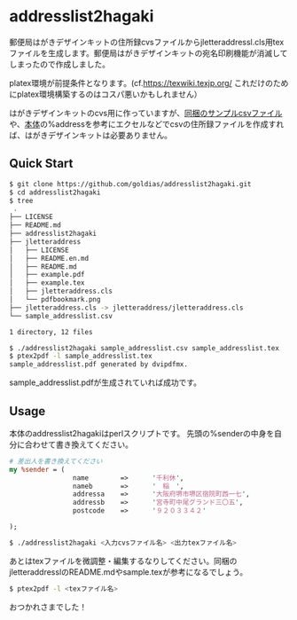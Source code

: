 addresslist2hagaki
==================
郵便局はがきデザインキットの住所録cvsファイルからjletteraddressl.cls用texファイルを生成します。郵便局はがきデザインキットの宛名印刷機能が消滅してしまったので作成しました。


platex環境が前提条件となります。(cf.https://texwiki.texjp.org/ これだけのためにplatex環境構築するのはコスパ悪いかもしれません）

はがきデザインキットのcvs用に作っていますが、[同梱のサンプルcsvファイル](https://github.com/goldias/addresslist2hagaki/blob/master/sample_addresslist.csv)や、[本体](https://github.com/goldias/addresslist2hagaki/blob/master/addresslist2hagaki)の%addressを参考にエクセルなどでcsvの住所録ファイルを作成すれば、はがきデザインキットは必要ありません。


Quick Start
-----------
```bash
$ git clone https://github.com/goldias/addresslist2hagaki.git
$ cd addresslist2hagaki
$ tree
 .
├── LICENSE
├── README.md
├── addresslist2hagaki
├── jletteraddress
│   ├── LICENSE
│   ├── README.en.md
│   ├── README.md
│   ├── example.pdf
│   ├── example.tex
│   ├── jletteraddress.cls
│   └── pdfbookmark.png
├── jletteraddress.cls -> jletteraddress/jletteraddress.cls
└── sample_addresslist.csv

1 directory, 12 files

$ ./addresslist2hagaki sample_addresslist.csv sample_addresslist.tex
$ ptex2pdf -l sample_addresslist.tex
sample_addresslist.pdf generated by dvipdfmx.
```
sample_addresslist.pdfが生成されていれば成功です。

Usage
-----
本体のaddresslist2hagakiはperlスクリプトです。
先頭の%senderの中身を自分に合わせて書き換えてください。
```perl
# 差出人を書き換えてください
my %sender = (
                name        =>      '千利休',
                nameb       =>      '　稲　',
                addressa    =>      '大阪府堺市堺区宿院町西一七',
                addressb    =>      '宮寺町中尾グランド三〇五',
                postcode    =>      '９２０３３４２'

);
```



```bash
$ ./addresslist2hagaki <入力cvsファイル名> <出力texファイル名>
```
あとはtexファイルを微調整・編集するなりしてください。同梱のjletteraddresslのREADME.mdやsample.texが参考になるでしょう。

```bash
$ ptex2pdf -l <texファイル名>
```
おつかれさまでした！
